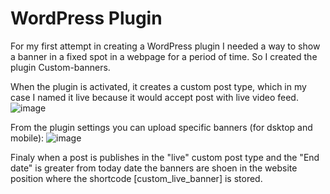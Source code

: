 # WordPress Plugin
For my first attempt in creating a WordPress plugin I needed a way to show a banner in a fixed spot in a webpage for a period of time.
So I created the plugin Custom-banners.

When the plugin is activated, it creates a custom post type, which in my case I named it live because it would accept post with live video feed.
![image](https://github.com/ThomasGerodimos/Custom-Banners/assets/3667706/64cbe5ba-2bb4-4b6e-8082-97202854ecf5)

From the plugin settings you can upload specific banners (for dsktop and mobile):
![image](https://github.com/ThomasGerodimos/Custom-Banners/assets/3667706/48f3806f-f05d-4ecb-889e-433b35c12ec6)

Finaly when a post is publishes in the "live" custom post type and the "End date" is greater from today date the banners are shoen in the website position where the shortcode [custom_live_banner] is stored. 


